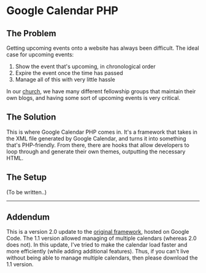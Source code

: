 # Google Calendar PHP

## The Problem

Getting upcoming events onto a website has always been difficult. The ideal case for upcoming events:

1. Show the event that's upcoming, in chronological order
2. Expire the event once the time has passed
3. Manage all of this with very little hassle

In our [church], we have many different fellowship groups that maintain their own blogs, and having some sort of upcoming events is very critical.

## The Solution

This is where Google Calendar PHP comes in. It's a framework that takes in the XML file generated by Google Calendar, and turns it into something that's PHP-friendly. From there, there are hooks that allow developers to loop through and generate their own themes, outputting the necessary HTML.

## The Setup

(To be written..)

---

## Addendum

This is a version 2.0 update to the [original framework], hosted on Google Code. The 1.1 version allowed managing of multiple calendars (whereas 2.0 does not). In this update, I've tried to make the calendar load faster and more efficiently (while adding additional features). Thus, if you can't live without being able to manage multiple calendars, then please download the 1.1 version.

[church]: http://gracepointonline.org/
[original framework]: http://code.google.com/p/gcal-php-framework/